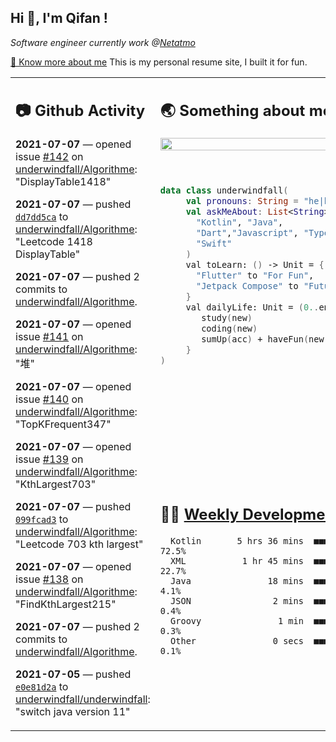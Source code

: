 <h2> Hi 👋, I'm Qifan ! </h2>
<p><em>Software engineer currently work @<a href="https://www.netatmo.com">Netatmo</a>
</em></p><p><a href="https://qifanyang.com/resume" target="_blank"> 🔭 Know more about me</a> This is my personal resume site, I built it for fun.</p>
<table><tr><td valign="top" rowspan="2">

 ## 📷 Github Activity
 <!-- githubActivity starts -->
  **2021-07-07** — opened issue [#142](https://api.github.com/repos/underwindfall/Algorithme/issues/142) on [underwindfall/Algorithme](https://api.github.com/repos/underwindfall/Algorithme): "DisplayTable1418"

  **2021-07-07** — pushed [`dd7dd5ca`](https://github.com/underwindfall/Algorithme/commit/dd7dd5cab966af82cda50b5779b7741e623746af) to [underwindfall/Algorithme](https://api.github.com/repos/underwindfall/Algorithme): "Leetcode 1418 DisplayTable"

  **2021-07-07** — pushed 2 commits to [underwindfall/Algorithme](https://api.github.com/repos/underwindfall/Algorithme).

  **2021-07-07** — opened issue [#141](https://api.github.com/repos/underwindfall/Algorithme/issues/141) on [underwindfall/Algorithme](https://api.github.com/repos/underwindfall/Algorithme): "堆"

  **2021-07-07** — opened issue [#140](https://api.github.com/repos/underwindfall/Algorithme/issues/140) on [underwindfall/Algorithme](https://api.github.com/repos/underwindfall/Algorithme): "TopKFrequent347"

  **2021-07-07** — opened issue [#139](https://api.github.com/repos/underwindfall/Algorithme/issues/139) on [underwindfall/Algorithme](https://api.github.com/repos/underwindfall/Algorithme): "KthLargest703"

  **2021-07-07** — pushed [`099fcad3`](https://github.com/underwindfall/Algorithme/commit/099fcad354472758f95fad877c6cfdf54dd20303) to [underwindfall/Algorithme](https://api.github.com/repos/underwindfall/Algorithme): "Leetcode 703 kth largest"

  **2021-07-07** — opened issue [#138](https://api.github.com/repos/underwindfall/Algorithme/issues/138) on [underwindfall/Algorithme](https://api.github.com/repos/underwindfall/Algorithme): "FindKthLargest215"

  **2021-07-07** — pushed 2 commits to [underwindfall/Algorithme](https://api.github.com/repos/underwindfall/Algorithme).

  **2021-07-05** — pushed [`e0e81d2a`](https://github.com/underwindfall/underwindfall/commit/e0e81d2a50074058497ce38eac2739d125e421f6) to [underwindfall/underwindfall](https://api.github.com/repos/underwindfall/underwindfall): "switch java version 11"
 <!-- githubActivity ends -->
 </td><td valign="top">

 ## 🌏 Something about me
 <!-- profile starts -->
 <a href="https://github.com/underwindfall" width="100%">
   <img src="http://github-readme-streak-stats.herokuapp.com?user=underwindfall&theme=algolia&hide_border=true&dates=30DD8A&background=00000000" width="100%"/>
 </a>
 <br/>
 <br/>
 <br/>

 ```kotlin
 data class underwindfall(
      val pronouns: String = "he|him",
      val askMeAbout: List<String> = listOf(
        "Kotlin", "Java",
        "Dart","Javascript", "Typescript",
        "Swift"
      )
      val toLearn: () -> Unit = {
        "Flutter" to "For Fun",
        "Jetpack Compose" to "Future"
      }
      val dailyLife: Unit = (0..end).reduce { acc, new ->
         study(new)
         coding(new)
         sumUp(acc) + haveFun(new)
      }
 )
 ```
 <!-- profile ends -->
 </td></tr><tr><td valign="top">

 ## 🏊‍♂️ <a href="https://gist.github.com/underwindfall/377ee88ba1fabd1e93516e48ca9c61eb" target="_blank">Weekly Development Breakdown</a>
  <!-- codeTime starts -->
  ```text
    Kotlin       5 hrs 36 mins  ■■■■■■■■■■■■■■■■■■■■▦□□□  72.5%
    XML           1 hr 45 mins  ■■■■■■■■■□□□□□□□□□□□□□□□  22.7%
    Java               18 mins  ■■■■▥□□□□□□□□□□□□□□□□□□□   4.1%
    JSON                2 mins  ■■■▥□□□□□□□□□□□□□□□□□□□□   0.4%
    Groovy               1 min  ■■■▥□□□□□□□□□□□□□□□□□□□□   0.3%
    Other               0 secs  ■■■▥□□□□□□□□□□□□□□□□□□□□   0.1%
  ```
  <!-- codeTime starts -->
  </td></tr></table>